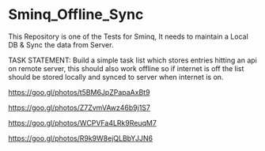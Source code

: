 # Sminq_Offline_Sync
This Repository is one of the Tests for Sminq, It needs to maintain a Local DB &amp; Sync the data from Server.

TASK STATEMENT:
Build a simple task list which stores entries hitting an api on remote server, this should also work offline so if internet is off the list should be stored locally and synced to server when internet is on.


https://goo.gl/photos/t5BM6JpZPapaAxBt9

https://goo.gl/photos/Z7ZvmVAwz46b9j1S7

https://goo.gl/photos/WCPVFa4LRk9ReuqM7

https://goo.gl/photos/R9k9W8ejQLBbYJJN6
